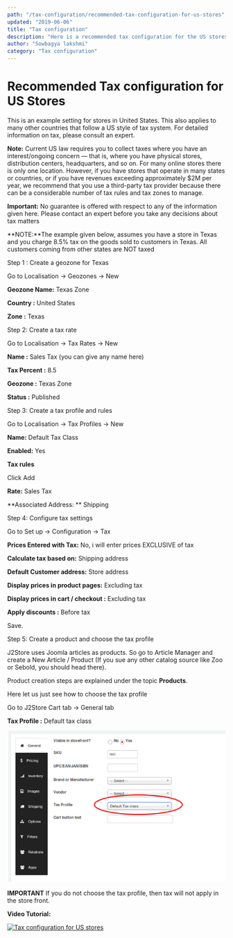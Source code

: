 ```yaml
---
path: "/tax-configuration/recommended-tax-configuration-for-us-stores"
updated: "2019-06-06"
title: "Tax configuration"
description: "Here is a recommended tax configuration for the US stores"
author: "Sowbagya lakshmi"
category: "Tax configuration"
---
```


# Recommended Tax configuration for US Stores

This is an example setting for stores in United States. This also applies to many other countries that follow a US style of tax system. For detailed information on tax, please consult an expert.

**Note:** Current US law requires you to collect taxes where you have an interest/ongoing concern — that is, where you have physical stores, distribution centers, headquarters, and so on. For many online stores there is only one location. However, if you have stores that operate in many states or countries, or if you have revenues exceeding approximately $2M per year, we recommend that you use a third-party tax provider because there can be a considerable number of tax rules and tax zones to manage.

**Important:** No guarantee is offered with respect to any of the information given here. Please contact an expert before you take any decisions about tax matters

**NOTE:**The example given below, assumes you have a store in Texas and you charge 8.5% tax on the goods sold to customers in Texas. All customers coming from other states are NOT taxed

Step 1 : Create a geozone for Texas

Go to Localisation -> Geozones -> New

**Geozone Name:** Texas Zone

**Country :** United States

**Zone :** Texas

Step 2: Create a tax rate

Go to Localisation -> Tax Rates -> New

**Name :** Sales Tax (you can give any name here)

**Tax Percent :** 8\.5

**Geozone :** Texas Zone

**Status :** Published

Step 3: Create a tax profile and rules

Go to Localisation -> Tax Profiles -> New

**Name:** Default Tax Class

**Enabled:** Yes

**Tax rules**

Click Add

**Rate:** Sales Tax

\*\*Associated Address: \*\* Shipping

Step 4: Configure tax settings

Go to Set up -> Configuration -> Tax

**Prices Entered with Tax:** No, i will enter prices EXCLUSIVE of tax

**Calculate tax based on:** Shipping address

**Default Customer address:** Store address

**Display prices in product pages:** Excluding tax

**Display prices in cart / checkout :** Excluding tax

**Apply discounts :** Before tax

Save.

Step 5: Create a product and choose the tax profile

J2Store uses Joomla articles as products. So go to Article Manager and create a New Article / Product (If you sue any other catalog source like Zoo or Sebold, you should head there).

Product creation steps are explained under the topic **Products**.

Here let us just see how to choose the tax profile

Go to J2Store Cart tab -> General tab

**Tax Profile :** Default tax class

![Default tax-rate-for-Us-stores](https://raw.githubusercontent.com/j2store/doc-images/master//tax-configuration/Recommended-for-US-stores/Tax-config-default-tax-rate.png)

**IMPORTANT** If you do not choose the tax profile, then tax will not apply in the store front.

**Video Tutorial:**

[![Tax configuration for US stores](https://img.youtube.com/vi/51J1UkeRu3Y/0.jpg)](https://youtu.be/n1sZ5Udbm3Q "Tax configuration for US stores")

